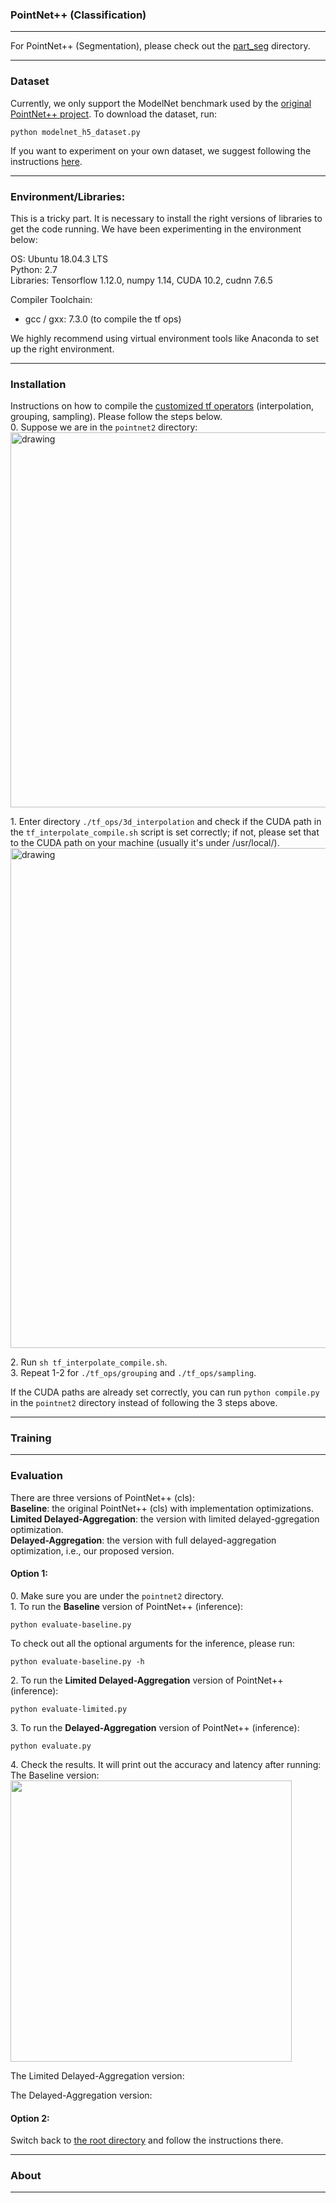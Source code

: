 ### PointNet++ (Classification)
------------

For PointNet++ (Segmentation), please check out the [part_seg](https://github.com/horizon-research/Efficient-Deep-Learning-for-Point-Clouds/tree/master/Networks/pointnet2/part_seg) directory.

---

### Dataset
Currently, we only support the ModelNet benchmark used by the [original PointNet++ project](https://github.com/charlesq34/pointnet2). To download the dataset, run: 
```
python modelnet_h5_dataset.py
``` 
If you want to experiment on your own dataset, we suggest following the instructions [here](https://github.com/charlesq34/pointnet2#prepare-your-own-data).

---

### Environment/Libraries:
This is a tricky part. It is necessary to install the right versions of libraries to get the code running.
We have been experimenting in the environment below:

OS: Ubuntu 18.04.3 LTS <br>
Python: 2.7 <br>
Libraries: Tensorflow 1.12.0, numpy 1.14, CUDA 10.2, cudnn 7.6.5

Compiler Toolchain: 
- gcc / gxx: 7.3.0 (to compile the tf ops)

We highly recommend using virtual environment tools like Anaconda to set up the right environment. 

---

### Installation
Instructions on how to compile the [customized tf operators](https://github.com/charlesq34/pointnet2#compile-customized-tf-operators) (interpolation, grouping, sampling). Please follow the steps below.<br>
0\. Suppose we are in the ```pointnet2``` directory: <br>
<img src="https://user-images.githubusercontent.com/19209239/83693739-a7772d80-a5c4-11ea-8459-f0e6841f29e8.png" alt="drawing" width="600"/>

1\. Enter directory ```./tf_ops/3d_interpolation``` and check if the CUDA path in the ```tf_interpolate_compile.sh``` script is set correctly; if not, please set that to the CUDA path on your machine (usually it's under /usr/local/). <br>
<img src="https://user-images.githubusercontent.com/19209239/83694347-d8a42d80-a5c5-11ea-850c-261019637fa2.png" alt="drawing" width="800"/>

2\. Run ```sh tf_interpolate_compile.sh```.<br>
3\. Repeat 1-2 for ```./tf_ops/grouping``` and ```./tf_ops/sampling```. <br>

If the CUDA paths are already set correctly, you can run 
```python compile.py``` in the ```pointnet2``` directory instead of following the 3 steps above.

---

### Training

---

### Evaluation
There are three versions of PointNet++ (cls): <br>
**Baseline**: the original PointNet++ (cls) with implementation optimizations. <br>
**Limited Delayed-Aggregation**: the version with limited delayed-ggregation optimization. <br>
**Delayed-Aggregation**: the version with full delayed-aggregation optimization, i.e., our proposed version. 

#### Option 1:

0\. Make sure you are under the ```pointnet2``` directory. <br>
1\. To run the **Baseline** version of PointNet++ (inference): <br>
```
python evaluate-baseline.py 
```

To check out all the optional arguments for the inference, please run: <br>
```
python evaluate-baseline.py -h
```

2\. To run the **Limited Delayed-Aggregation** version of PointNet++ (inference): <br>
```
python evaluate-limited.py
```

3\. To run the **Delayed-Aggregation** version of PointNet++ (inference): <br>
```
python evaluate.py 
```

4\. Check the results. It will print out the accuracy and latency after running: <br>
The Baseline version: <br>
<img src="https://user-images.githubusercontent.com/19209239/87248359-0ed79700-c427-11ea-9541-20864641752f.png" width="450"/>

The Limited Delayed-Aggregation version: <br>

The Delayed-Aggregation version: <br>

#### Option 2:
Switch back to [the root directory](https://github.com/horizon-research/Efficient-Deep-Learning-for-Point-Clouds) and follow the instructions there.

------------

### About
------------

